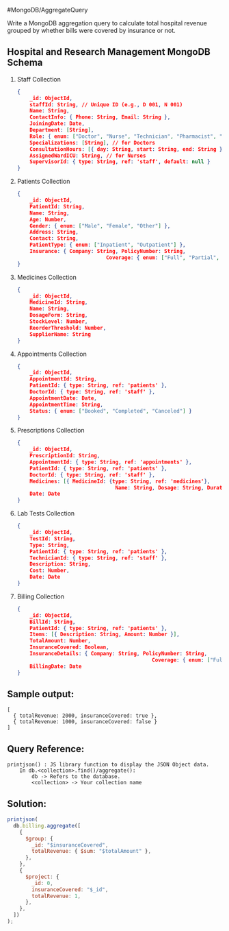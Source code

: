 #MongoDB/AggregateQuery 

Write a MongoDB aggregation query to calculate total hospital revenue grouped by whether bills were covered by insurance or not.

## Hospital and Research Management MongoDB Schema

1. Staff Collection
	```json
	{
		_id: ObjectId,
		staffId: String, // Unique ID (e.g., D 001, N 001)
		Name: String,
		ContactInfo: { Phone: String, Email: String },
		JoiningDate: Date,
		Department: [String],
		Role: { enum: ["Doctor", "Nurse", "Technician", "Pharmacist", "Admin"] },
		Specializations: [String], // for Doctors
		ConsultationHours: [{ day: String, start: String, end: String }], // for Doctors
		AssignedWardICU: String, // for Nurses
		SupervisorId: { type: String, ref: 'staff', default: null }
	}
	```
	
2. Patients Collection
	```json
	{
		_id: ObjectId,
		PatientId: String,
		Name: String,
		Age: Number,
		Gender: { enum: ["Male", "Female", "Other"] },
		Address: String,
		Contact: String,
		PatientType: { enum: ["Inpatient", "Outpatient"] },
		Insurance: { Company: String, PolicyNumber: String, 
								 Coverage: { enum: ["Full", "Partial", "None"] } }
	}
	```
	
3. Medicines Collection
	```json
	{
		_id: ObjectId,
		MedicineId: String,
		Name: String,
		DosageForm: String,
		StockLevel: Number,
		ReorderThreshold: Number,
		SupplierName: String
	}
	```
	
4. Appointments Collection
	```json
	{
		_id: ObjectId,
		AppointmentId: String,
		PatientId: { type: String, ref: 'patients' },
		DoctorId: { type: String, ref: 'staff' },
		AppointmentDate: Date,
		AppointmentTime: String,
		Status: { enum: ["Booked", "Completed", "Canceled"] }
	}
	```
	
5. Prescriptions Collection
	```json
	{
		_id: ObjectId,
		PrescriptionId: String,
		AppointmentId: { type: String, ref: 'appointments' },
		PatientId: { type: String, ref: 'patients' },
		DoctorId: { type: String, ref: 'staff' },
		Medicines: [{ MedicineId: {type: String, ref: 'medicines'},
									Name: String, Dosage: String, Duration: String }],
		Date: Date
	}
	```

6. Lab Tests Collection
	```json
	{
		_id: ObjectId,
		TestId: String,
		Type: String,
		PatientId: { type: String, ref: 'patients' },
		TechnicianId: { type: String, ref: 'staff' },
		Description: String,
		Cost: Number,
		Date: Date
	}
	```

7. Billing Collection
	```json
	{
		_id: ObjectId,
		BillId: String,
		PatientId: { type: String, ref: 'patients' },
		Items: [{ Description: String, Amount: Number }],
		TotalAmount: Number,
		InsuranceCovered: Boolean,
		InsuranceDetails: { Company: String, PolicyNumber: String,
												Coverage: { enum: ["Full", "Partial", "None"] } },
		BillingDate: Date
	}
	```

Sample output:
--------------
```
[
  { totalRevenue: 2000, insuranceCovered: true },
  { totalRevenue: 1000, insuranceCovered: false }
]
```

Query Reference:
-------------------
```
printjson() : JS library function to display the JSON Object data.
    In db.<collection>.find()/aggregate():
    	db -> Refers to the database.
    	<collection> -> Your collection name
```

## Solution:

```js
printjson(
  db.billing.aggregate([
    {
      $group: {
        _id: "$insuranceCovered",
        totalRevenue: { $sum: "$totalAmount" },
      },
    },
    {
      $project: {
        _id: 0,
        insuranceCovered: "$_id",
        totalRevenue: 1,
      },
    },
  ])
);
```
